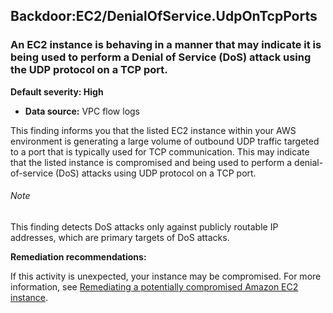 Backdoor:EC2/DenialOfService.UdpOnTcpPorts
------------------------------------------


### An EC2 instance is behaving in a manner that may indicate it is being used to perform a Denial of Service (DoS) attack using the UDP protocol on a TCP port.


**Default severity: High**


 * **Data source:** VPC flow logs

This finding informs you that the listed EC2 instance within your AWS environment is generating a large volume of outbound UDP traffic targeted to a port that is typically used for TCP communication. This may indicate that the listed instance is compromised and being used to perform a denial\-of\-service (DoS) attacks using UDP protocol on a TCP port. 


###### Note

This finding detects DoS attacks only against publicly routable IP addresses, which are primary targets of DoS attacks.


**Remediation recommendations:**


If this activity is unexpected, your instance may be compromised. For more information, see [Remediating a potentially compromised Amazon EC2 instance](https://docs.aws.amazon.com/guardduty/latest/ug/compromised-ec2.html).

